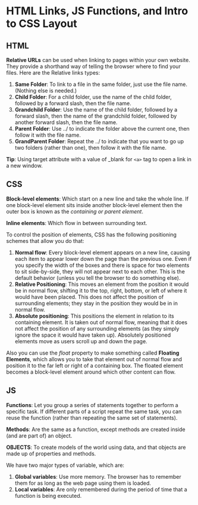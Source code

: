 # HTML Links, JS Functions, and Intro to CSS Layout

## HTML 

**Relative URLs** can be used when linking to pages within your own website. They provide a shorthand way of telling the browser where to find your files. Here are the Relative links types:

1. **Same Folder**: To link to a file in the same folder, just use the file name. (Nothing else is needed.)
2. **Child Folder**: For a child folder, use the name of the child folder, followed by a forward slash, then the file name.
3. **Grandchild Folder**: Use the name of the child folder, followed by a forward slash, then the name of the grandchild folder, followed by another forward slash, then the file name.
4. **Parent Folder**: Use ../ to indicate the folder above the current one, then follow it with the file name.
5. **GrandParent Folder**: Repeat the ../ to indicate that you want to go up two folders (rather than one), then follow it with the file name.

**Tip**: Using target attribute with a value of _blank  for `<a>` tag to open a link in a new window.

## CSS

**Block-level elements**: Which start on a new line and take the whole line. If one block-level element sits inside another block-level element then the outer box is known as the *containing or parent element*.

**Inline elements**: Which flow in between surrounding text.

To control the position of elements, CSS has the following positioning schemes that allow you do that:

1. **Normal flow**: Every block-level element appears on a new line, causing each item to appear lower down the page than the previous one. Even if you specify the width of the boxes and there is space for two elements to sit side-by-side, they will not appear next to each other. This is the default behavior (unless you tell the browser to do something else).
2. **Relative Positioning**: This moves an element from the position it would be in normal flow, shifting it to the top, right, bottom, or left of where it would have been placed. This does not affect the position of surrounding elements; they stay in the position they would be in in normal flow.
3. **Absolute positioning**: This positions the element in relation to its containing element. It is taken out of normal flow, meaning that it does not affect the position of any surrounding elements (as they simply ignore the space it would have taken up). Absolutely positioned elements move as users scroll up and down the page.

Also you can use the *float* property to make something called **Floating Elements**, which allows you to take that element out of normal flow and position it to the far left or right of a containing box. The floated element becomes a block-level element around which other content can flow.

## JS

**Functions**: Let you group a series of statements together to perform a specific task. If different parts of a script repeat the same task, you can reuse the function (rather than repeating the same set of statements).

**Methods**: Are the same as a function, except methods are created inside (and are part of) an object.

**OBJECTS**: To create models of the world using data, and that objects are made up of properties and methods. 

We have two major types of variable, which are:

1. **Global variables**: Use more memory. The browser has to remember them for as long as the web page using them is loaded.
2. **Local variables**: Are only remembered during the period of time that a function is being executed.